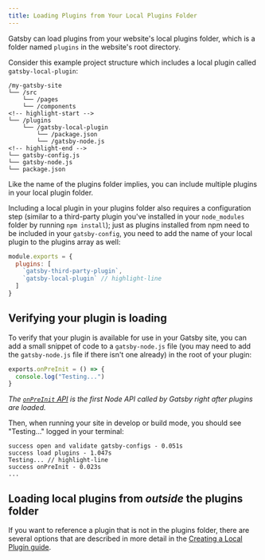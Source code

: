 ```yaml
---
title: Loading Plugins from Your Local Plugins Folder
---
```


Gatsby can load plugins from your website's local plugins folder, which is a folder named `plugins` in the website's root directory.

Consider this example project structure which includes a local plugin called `gatsby-local-plugin`:

```text
/my-gatsby-site
└── /src
    └── /pages
    └── /components
<!-- highlight-start -->
└── /plugins
    └── /gatsby-local-plugin
        └── /package.json
        └── /gatsby-node.js
<!-- highlight-end -->
└── gatsby-config.js
└── gatsby-node.js
└── package.json
```

Like the name of the plugins folder implies, you can include multiple plugins in your local plugin folder.

Including a local plugin in your plugins folder also requires a configuration step (similar to a third-party plugin you've installed in your `node_modules` folder by running `npm install`); just as plugins installed from npm need to be included in your `gatsby-config`, you need to add the name of your local plugin to the plugins array as well:

```javascript:title=gatsby-config.js
module.exports = {
  plugins: [
    `gatsby-third-party-plugin`,
    `gatsby-local-plugin` // highlight-line
  ]
}
```

## Verifying your plugin is loading

To verify that your plugin is available for use in your Gatsby site, you can add a small snippet of code to a `gatsby-node.js` file (you may need to add the `gatsby-node.js` file if there isn't one already) in the root of your plugin:

```javascript:title=plugins/gatsby-local-plugin/gatsby-node.js
exports.onPreInit = () => {
  console.log("Testing...")
}
```

_The [`onPreInit` API](/docs/node-apis/#onPreInit) is the first Node API called by Gatsby right after plugins are loaded._

Then, when running your site in develop or build mode, you should see "Testing..." logged in your terminal:

```shell
success open and validate gatsby-configs - 0.051s
success load plugins - 1.047s
Testing... // highlight-line
success onPreInit - 0.023s
...
```

## Loading local plugins from _outside_ the plugins folder

If you want to reference a plugin that is not in the plugins folder, there are several options that are described in more detail in the [Creating a Local Plugin guide](/docs/creating-a-local-plugin/).
